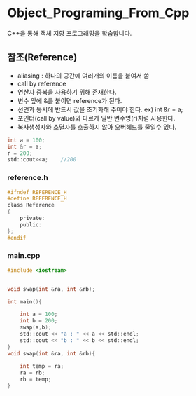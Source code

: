 # Object_Programing_From_Cpp
C++을 통해 객체 지향 프로그래밍을 학습합니다.
## 참조(Reference)
  - aliasing : 하나의 공간에 여러개의 이름을 붙여서 씀
  - call by reference
  - 연산자 중복을 사용하기 위해 존재한다.
  - 변수 앞에 &를 붙이면 reference가 된다.
  - 선언과 동시에 반드시 값을 초기화해 주어야 한다.  ex) int &r = a;
  - 포인터(call by value)와 다르게 일반 변수명(r)처럼 사용한다.
  - 복사생성자와 소멸자를 호출하지 않아 오버헤드를 줄일수 있다.

```c
int a = 100;
int &r = a;
r = 200;
std::cout<<a;    //200
```

### reference.h
```c
#ifndef REFERENCE_H
#define REFERENCE_H
class Reference
{
    private:
    public:
};
#endif
```

### main.cpp
```c
#include <iostream>


void swap(int &ra, int &rb);

int main(){

    int a = 100;
    int b = 200;
    swap(a,b);
    std::cout << "a : " << a << std::endl;
    std::cout << "b : " << b << std::endl;
}
void swap(int &ra, int &rb){
    
    int temp = ra;
    ra = rb;
    rb = temp;
}

```
